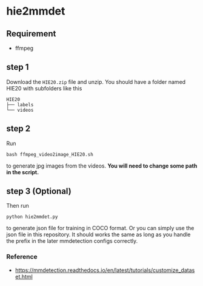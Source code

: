 # hie2mmdet


## Requirement

- ffmpeg

## step 1

Download the `HIE20.zip` file and unzip. You should have a folder named HIE20 with subfolders like this

```
HIE20
├── labels
└── videos
```

## step 2

Run 

```
bash ffmpeg_video2image_HIE20.sh
```

to generate jpg images from the videos. **You will need to change some path in the script.**

## step 3 (Optional)

Then run

```
python hie2mmdet.py
``` 

to generate json file for training in COCO format. Or you can simply use the json file in this repository. It should works the same as long as you handle the prefix in the later mmdetection configs correctly.


### Reference
- https://mmdetection.readthedocs.io/en/latest/tutorials/customize_dataset.html
